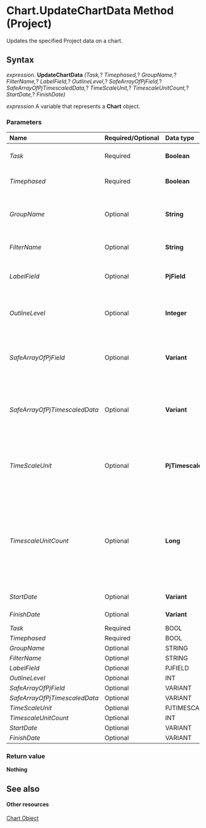 
# Chart.UpdateChartData Method (Project)
Updates the specified Project data on a chart.

## Syntax

 _expression_. **UpdateChartData** _(Task,_? _Timephased,_? _GroupName,_? _FilterName,_? _LabelField,_? _OutlineLevel,_? _SafeArrayOfPjField,_? _SafeArrayOfPjTimescaledData,_? _TimeScaleUnit,_? _TimescaleUnitCount,_? _StartDate,_? _FinishDate)_

 _expression_ A variable that represents a **Chart** object.


### Parameters



|**Name**|**Required/Optional**|**Data type**|**Description**|
|:-----|:-----|:-----|:-----|
| _Task_|Required|**Boolean**|**True** to update the task data; otherwise, **False**.|
| _Timephased_|Required|**Boolean**|**True** to update the timephased data; otherwise, **False**.|
| _GroupName_|Optional|**String**|The name of the  **[Group2](a7a61fa4-e752-006e-a47e-03987b04f01c.md)** object (a group of tasks or resources) for the update.|
| _FilterName_|Optional|**String**|The name of the  **[Filter](abcd72a7-b86b-783e-16e0-f50a48b1fed2.md)** object for the update.|
| _LabelField_|Optional|**PjField**|Specifies the field for the update. Can be one of the  **[PjField](f0df0929-921c-1f33-ab42-192efdaeb64d.md)** constants.|
| _OutlineLevel_|Optional|**Integer**|Specifies the task outline level for the update. The default value is -1, which is all outline levels.|
| _SafeArrayOfPjField_|Optional|**Variant**|Specifies an array of fields for the update, where each item in the array can be a  **[PjField](f0df0929-921c-1f33-ab42-192efdaeb64d.md)** constant.|
| _SafeArrayOfPjTimescaledData_|Optional|**Variant**|Specifies an array of timescaled data for the update, where each item in the array can be a  **[PjTimescaledData](3933e982-913a-d4de-789d-39d3a4a65ca4.md)** constant.|
| _TimeScaleUnit_|Optional|**PjTimescaleUnit**|Specifies a timescale unit for the update. Can be a  **[PjTimescaledUnit](17323cf1-2889-b641-1011-26f115eb0d2b.md)** constant. The default value is **pjTimescaleDays**.|
| _TimescaleUnitCount_|Optional|**Long**|Specifies the number of timescale units to be included in the update. The default value is 1. For example, if the unit is  **pjTimescaleWeeks**, a value of 5 indicates five weeks.|
| _StartDate_|Optional|**Variant**|Specifies the start date for the update.|
| _FinishDate_|Optional|**Variant**|Specifies the finish date for the update.|
| _Task_|Required|BOOL||
| _Timephased_|Required|BOOL||
| _GroupName_|Optional|STRING||
| _FilterName_|Optional|STRING||
| _LabelField_|Optional|PJFIELD||
| _OutlineLevel_|Optional|INT||
| _SafeArrayOfPjField_|Optional|VARIANT||
| _SafeArrayOfPjTimescaledData_|Optional|VARIANT||
| _TimeScaleUnit_|Optional|PJTIMESCALEUNIT||
| _TimescaleUnitCount_|Optional|INT||
| _StartDate_|Optional|VARIANT||
| _FinishDate_|Optional|VARIANT||

### Return value

 **Nothing**


## See also


#### Other resources


[Chart Object](810d4ec1-69d2-c432-b9da-57042b783b85.md)